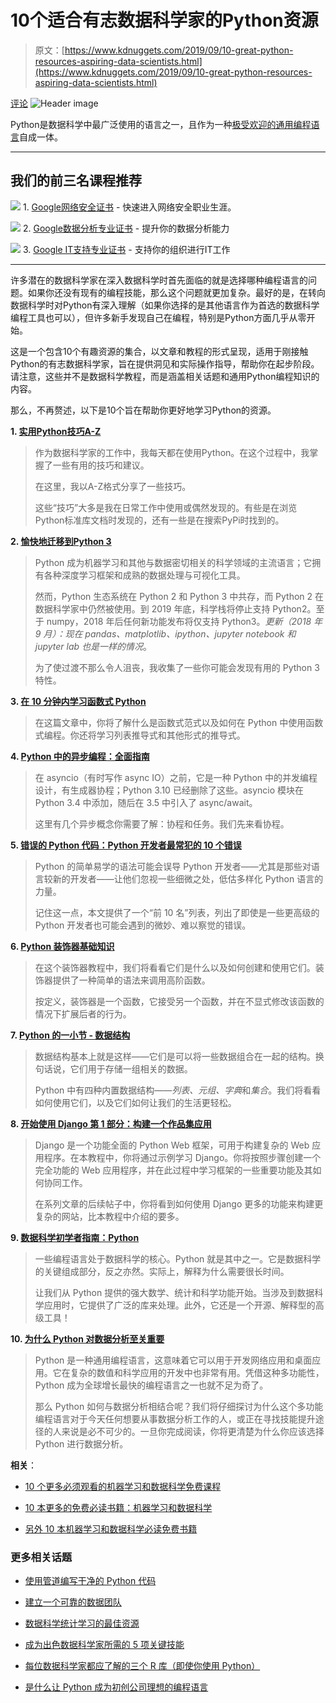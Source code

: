 # 10个适合有志数据科学家的Python资源

> 原文：[https://www.kdnuggets.com/2019/09/10-great-python-resources-aspiring-data-scientists.html](https://www.kdnuggets.com/2019/09/10-great-python-resources-aspiring-data-scientists.html)

[评论](#comments) ![Header image](../Images/028778782d18a1ada83470e2f1627872.png)

Python是数据科学中最广泛使用的语言之一，且作为一种[极受欢迎的通用编程语言](https://spectrum.ieee.org/computing/software/the-top-programming-languages-2019)自成一体。

* * *

## 我们的前三名课程推荐

![](../Images/0244c01ba9267c002ef39d4907e0b8fb.png) 1\. [Google网络安全证书](https://www.kdnuggets.com/google-cybersecurity) - 快速进入网络安全职业生涯。

![](../Images/e225c49c3c91745821c8c0368bf04711.png) 2\. [Google数据分析专业证书](https://www.kdnuggets.com/google-data-analytics) - 提升你的数据分析能力

![](../Images/0244c01ba9267c002ef39d4907e0b8fb.png) 3\. [Google IT支持专业证书](https://www.kdnuggets.com/google-itsupport) - 支持你的组织进行IT工作

* * *

许多潜在的数据科学家在深入数据科学时首先面临的就是选择哪种编程语言的问题。如果你还没有现有的编程技能，那么这个问题就更加复杂。最好的是，在转向数据科学时对Python有深入理解（如果你选择的是其他语言作为首选的数据科学编程工具也可以），但许多新手发现自己在编程，特别是Python方面几乎从零开始。

这是一个包含10个有趣资源的集合，以文章和教程的形式呈现，适用于刚接触Python的有志数据科学家，旨在提供洞见和实际操作指导，帮助你在起步阶段。请注意，这些并不是数据科学教程，而是涵盖相关话题和通用Python编程知识的内容。

那么，不再赘述，以下是10个旨在帮助你更好地学习Python的资源。

**1\. [实用Python技巧A-Z](https://www.freecodecamp.org/news/an-a-z-of-useful-python-tricks-b467524ee747/)**

> 作为数据科学家的工作中，我每天都在使用Python。在这个过程中，我掌握了一些有用的技巧和建议。
> 
> 在这里，我以A-Z格式分享了一些技巧。
> 
> 这些“技巧”大多是我在日常工作中使用或偶然发现的。有些是在浏览Python标准库文档时发现的，还有一些是在搜索PyPi时找到的。

**2\. [愉快地迁移到Python 3](https://github.com/arogozhnikov/python3_with_pleasure)**

> Python 成为机器学习和其他与数据密切相关的科学领域的主流语言；它拥有各种深度学习框架和成熟的数据处理与可视化工具。
> 
> 然而，Python 生态系统在 Python 2 和 Python 3 中共存，而 Python 2 在数据科学家中仍然被使用。到 2019 年底，科学栈将停止支持 Python2。至于 numpy，2018 年后任何新功能发布将仅支持 Python3。*更新（2018 年 9 月）：现在 pandas、matplotlib、ipython、jupyter notebook 和 jupyter lab 也是一样的情况*。
> 
> 为了使过渡不那么令人沮丧，我收集了一些你可能会发现有用的 Python 3 特性。

**3\. [在 10 分钟内学习函数式 Python](https://hackernoon.com/learn-functional-python-in-10-minutes-to-2d1651dece6f)**

> 在这篇文章中，你将了解什么是函数式范式以及如何在 Python 中使用函数式编程。你还将学习列表推导式和其他形式的推导式。

**4\. [Python 中的异步编程：全面指南](https://insights.dice.com/2019/04/23/asynchronous-programming-python-walkthrough/)**

> 在 asyncio（有时写作 async IO）之前，它是一种 Python 中的并发编程设计，有生成器协程；Python 3.10 已经删除了这些。asyncio 模块在 Python 3.4 中添加，随后在 3.5 中引入了 async/await。
> 
> 这里有几个异步概念你需要了解：协程和任务。我们先来看协程。

**5\. [错误的 Python 代码：Python 开发者最常犯的 10 个错误](https://www.toptal.com/python/top-10-mistakes-that-python-programmers-make)**

> Python 的简单易学的语法可能会误导 Python 开发者——尤其是那些对语言较新的开发者——让他们忽视一些细微之处，低估多样化 Python 语言的力量。
> 
> 记住这一点，本文提供了一个“前 10 名”列表，列出了即使是一些更高级的 Python 开发者也可能会遇到的微妙、难以察觉的错误。

**6\. [Python 装饰器基础知识](https://realpython.com/primer-on-python-decorators/)**

> 在这个装饰器教程中，我们将看看它们是什么以及如何创建和使用它们。装饰器提供了一种简单的语法来调用高阶函数。
> 
> 按定义，装饰器是一个函数，它接受另一个函数，并在不显式修改该函数的情况下扩展后者的行为。

**7\. [Python 的一小节 - 数据结构](https://python.swaroopch.com/data_structures.html)**

> 数据结构基本上就是这样——它们是可以将一些数据组合在一起的结构。换句话说，它们用于存储一组相关的数据。
> 
> Python 中有四种内置数据结构——*列表、元组、字典*和*集合*。我们将看看如何使用它们，以及它们如何让我们的生活更轻松。

**8\. [开始使用 Django 第 1 部分：构建一个作品集应用](https://realpython.com/get-started-with-django-1/)**

> Django 是一个功能全面的 Python Web 框架，可用于构建复杂的 Web 应用程序。在本教程中，你将通过示例学习 Django。你将按照步骤创建一个完全功能的 Web 应用程序，并在此过程中学习框架的一些重要功能及其如何协同工作。
> 
> 在系列文章的后续帖子中，你将看到如何使用 Django 更多的功能来构建更复杂的网站，比本教程中介绍的要多。

**9\. [数据科学初学者指南：Python](https://towardsdatascience.com/a-beginners-guide-to-python-for-data-science-60ef022b7b67)**

> 一些编程语言处于数据科学的核心。Python 就是其中之一。它是数据科学的关键组成部分，反之亦然。实际上，解释为什么需要很长时间。
> 
> 让我们从 Python 提供的强大数学、统计和科学功能开始。当涉及到数据科学应用时，它提供了广泛的库来处理。此外，它还是一个开源、解释型的高级工具！

**10\. [为什么 Python 对数据分析至关重要](https://www.simplilearn.com/why-python-is-essential-for-data-analysis-article)**

> Python 是一种通用编程语言，这意味着它可以用于开发网络应用和桌面应用。它在复杂的数值和科学应用的开发中也非常有用。凭借这种多功能性，Python 成为全球增长最快的编程语言之一也就不足为奇了。
> 
> 那么 Python 如何与数据分析相结合呢？我们将仔细探讨为什么这个多功能编程语言对于今天任何想要从事数据分析工作的人，或正在寻找技能提升途径的人来说是必不可少的。一旦你完成阅读，你将更清楚为什么你应该选择 Python 进行数据分析。

**相关**：

+   [10 个更多必须观看的机器学习和数据科学免费课程](/2018/12/10-more-free-must-see-courses-machine-learning-data-science.html)

+   [10 本更多的免费必读书籍：机器学习和数据科学](/2018/05/10-more-free-must-read-books-for-machine-learning-and-data-science.html)

+   [另外 10 本机器学习和数据科学必读免费书籍](/2019/03/another-10-free-must-read-books-for-machine-learning-and-data-science.html)

### 更多相关话题

+   [使用管道编写干净的 Python 代码](https://www.kdnuggets.com/2021/12/write-clean-python-code-pipes.html)

+   [建立一个可靠的数据团队](https://www.kdnuggets.com/2021/12/build-solid-data-team.html)

+   [数据科学统计学习的最佳资源](https://www.kdnuggets.com/2021/12/springboard-top-resources-learn-data-science-statistics.html)

+   [成为出色数据科学家所需的 5 项关键技能](https://www.kdnuggets.com/2021/12/5-key-skills-needed-become-great-data-scientist.html)

+   [每位数据科学家都应了解的三个 R 库（即使你使用 Python）](https://www.kdnuggets.com/2021/12/three-r-libraries-every-data-scientist-know-even-python.html)

+   [是什么让 Python 成为初创公司理想的编程语言](https://www.kdnuggets.com/2021/12/makes-python-ideal-programming-language-startups.html)
